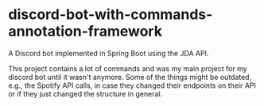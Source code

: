 # discord-bot-with-commands-annotation-framework
A Discord bot implemented in Spring Boot using the JDA API.

This project contains a lot of commands and was my main project for my discord bot until it wasn't anymore. Some of the things might be outdated, e.g., the Spotify API calls, in case they changed their endpoints on their API or if they just changed the structure in general. 
